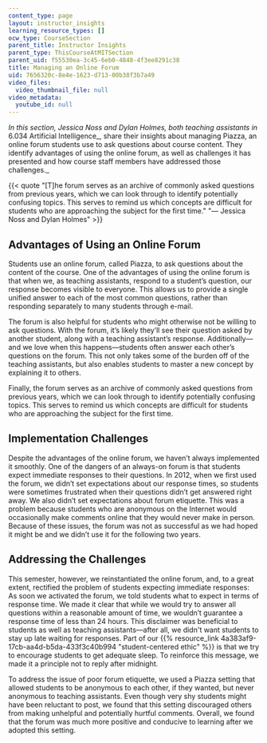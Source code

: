 ```yaml
---
content_type: page
layout: instructor_insights
learning_resource_types: []
ocw_type: CourseSection
parent_title: Instructor Insights
parent_type: ThisCourseAtMITSection
parent_uid: f55530ea-3c45-6eb0-4848-4f3ee8291c38
title: Managing an Online Forum
uid: 7656320c-8e4e-1623-d713-00b38f3b7a49
video_files:
  video_thumbnail_file: null
video_metadata:
  youtube_id: null
---
```


_In this section, Jessica Noss and Dylan Holmes, both teaching assistants in_ 6.034 Artificial Intelligence_, share their insights about managing Piazza, an online forum students use to ask questions about course content. They identify advantages of using the online forum, as well as challenges it has presented and how course staff members have addressed those challenges._

{{< quote "[T]he forum serves as an archive of commonly asked questions from previous years, which we can look through to identify potentially confusing topics. This serves to remind us which concepts are difficult for students who are approaching the subject for the first time." "— Jessica Noss and Dylan Holmes" >}}

Advantages of Using an Online Forum
-----------------------------------

Students use an online forum, called Piazza, to ask questions about the content of the course. One of the advantages of using the online forum is that when we, as teaching assistants, respond to a student’s question, our response becomes visible to everyone. This allows us to provide a single unified answer to each of the most common questions, rather than responding separately to many students through e-mail.

The forum is also helpful for students who might otherwise not be willing to ask questions. With the forum, it’s likely they’ll see their question asked by another student, along with a teaching assistant’s response. Additionally—and we love when this happens—students often answer each other’s questions on the forum. This not only takes some of the burden off of the teaching assistants, but also enables students to master a new concept by explaining it to others.

Finally, the forum serves as an archive of commonly asked questions from previous years, which we can look through to identify potentially confusing topics. This serves to remind us which concepts are difficult for students who are approaching the subject for the first time.

Implementation Challenges
-------------------------

Despite the advantages of the online forum, we haven’t always implemented it smoothly. One of the dangers of an always-on forum is that students expect immediate responses to their questions. In 2012, when we first used the forum, we didn’t set expectations about our response times, so students were sometimes frustrated when their questions didn’t get answered right away. We also didn’t set expectations about forum etiquette. This was a problem because students who are anonymous on the Internet would occasionally make comments online that they would never make in person. Because of these issues, the forum was not as successful as we had hoped it might be and we didn’t use it for the following two years.

Addressing the Challenges 
--------------------------

This semester, however, we reinstantiated the online forum, and, to a great extent, rectified the problem of students expecting immediate responses: As soon we activated the forum, we told students what to expect in terms of response time. We made it clear that while we would try to answer all questions within a reasonable amount of time, we wouldn’t guarantee a response time of less than 24 hours. This disclaimer was beneficial to students as well as teaching assistants—after all, we didn't want students to stay up late waiting for responses. Part of our {{% resource_link 4a383af9-17cb-aa4d-b5da-433f3c40b994 "student-centered ethic" %}} is that we try to encourage students to get adequate sleep. To reinforce this message, we made it a principle not to reply after midnight.

To address the issue of poor forum etiquette, we used a Piazza setting that allowed students to be anonymous to each other, if they wanted, but never anonymous to teaching assistants. Even though very shy students might have been reluctant to post, we found that this setting discouraged others from making unhelpful and potentially hurtful comments. Overall, we found that the forum was much more positive and conducive to learning after we adopted this setting.